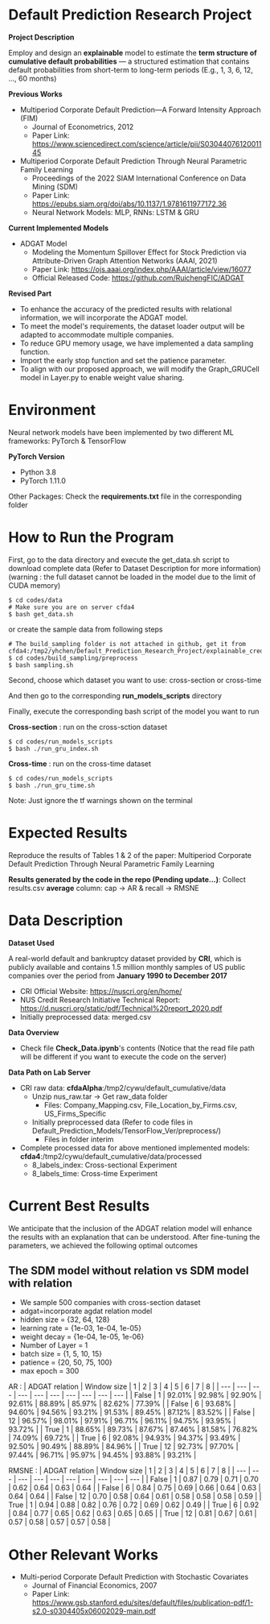 # Default Prediction Research Project

**Project Description**

Employ and design an **explainable** model to estimate the **term structure of cumulative default probabilities** — a structured estimation that contains default probabilities from short-term to long-term periods (E.g., 1, 3, 6, 12, ..., 60 months)

**Previous Works**

* Multiperiod Corporate Default Prediction—A Forward Intensity Approach (FIM)
  * Journal of Econometrics, 2012
  * Paper Link: https://www.sciencedirect.com/science/article/pii/S0304407612001145
* Multiperiod Corporate Default Prediction Through Neural Parametric Family Learning
  * Proceedings of the 2022 SIAM International Conference on Data Mining (SDM)
  * Paper Link: https://epubs.siam.org/doi/abs/10.1137/1.9781611977172.36
  * Neural Network Models: MLP, RNNs: LSTM & GRU

**Current Implemented Models**

* ADGAT Model
  * Modeling the Momentum Spillover Effect for Stock Prediction via Attribute-Driven Graph Attention Networks (AAAI, 2021)
  * Paper Link: https://ojs.aaai.org/index.php/AAAI/article/view/16077
  * Official Released Code: https://github.com/RuichengFIC/ADGAT

**Revised Part**
  * To enhance the accuracy of the predicted results with relational information, we will incorporate the ADGAT model.
  * To meet the model's requirements, the dataset loader output will be adapted to accommodate multiple companies.
  * To reduce GPU memory usage, we have implemented a data sampling function.
  * Import the early stop function and set the patience parameter.
  * To align with our proposed approach, we will modify the Graph_GRUCell model in Layer.py to enable weight value sharing.

# Environment

Neural network models have been implemented by two different ML frameworks: PyTorch & TensorFlow 

**PyTorch Version**
* Python 3.8
* PyTorch 1.11.0

Other Packages: Check the **requirements.txt** file in the corresponding folder

# How to Run the Program

First, go to the data directory and execute the get_data.sh script to download complete data (Refer to Dataset Description for more information)
(warning : the full dataset cannot be loaded in the model due to the limit of CUDA memory)
```
$ cd codes/data
# Make sure you are on server cfda4
$ bash get_data.sh
```
or create the sample data from following steps
```
# The build_sampling folder is not attached in github, get it from cfda4:/tmp2/yhchen/Default_Prediction_Research_Project/explainable_credit/codes/build_sampling
$ cd codes/build_sampling/preprocess
$ bash sampling.sh
```

Second, choose which dataset you want to use: cross-section or cross-time

And then go to the corresponding **run_models_scripts** directory

Finally, execute the corresponding bash script of the model you want to run

**Cross-section** : run on the cross-sction dataset
```
$ cd codes/run_models_scripts
$ bash ./run_gru_index.sh
```
**Cross-time** : run on the cross-time dataset
```
$ cd codes/run_models_scripts
$ bash ./run_gru_time.sh
```
Note: Just ignore the tf warnings shown on the terminal

# Expected Results
Reproduce the results of Tables 1 & 2 of the paper: Multiperiod Corporate Default Prediction Through Neural Parametric Family Learning

**Results generated by the code in the repo (Pending update...)**: Collect results.csv **average** column: cap -> AR & recall -> RMSNE


# Data Description
**Dataset Used**

A real-world default and bankruptcy dataset provided by **CRI**, which is publicly available and contains 1.5 million monthly samples of US public companies over the period from **January 1990 to December 2017**

* CRI Official Website: https://nuscri.org/en/home/
* NUS Credit Research Initiative Technical Report: https://d.nuscri.org/static/pdf/Technical%20report_2020.pdf
* Initially preprocessed data: merged.csv

**Data Overview**
* Check file **Check_Data.ipynb**'s contents (Notice that the read file path will be different if you want to execute the code on the server)

**Data Path on Lab Server**
* CRI raw data: **cfdaAlpha**:/tmp2/cywu/default_cumulative/data
  * Unzip nus_raw.tar -> Get raw_data folder
    * Files: Company_Mapping.csv, File_Location_by_Firms.csv, US_Firms_Specific
  * Initially preprocessed data (Refer to code files in Default_Prediction_Models/TensorFlow_Ver/preprocess/)
    * Files in folder interim 
* Complete processed data for above mentioned implemented models: **cfda4**:/tmp2/cywu/default_cumulative/data/processed
  * 8_labels_index: Cross-sectional Experiment
  * 8_labels_time: Cross-time Experiment

# Current Best Results
We anticipate that the inclusion of the ADGAT relation model will enhance the results with an explanation that can be understood. After fine-tuning the parameters, we achieved the following optimal outcomes

## The SDM model without relation vs SDM model with relation

* We sample 500 companies with cross-section dataset
* adgat=incorporate agdat relation model
* hidden size = {32, 64, 128}
* learning rate = {1e-03, 1e-04, 1e-05}
* weight decay = {1e-04, 1e-05, 1e-06}
* Number of Layer = 1
* batch size = {1, 5, 10, 15}
* patience = {20, 50, 75, 100}
* max epoch = 300

AR :
| ADGAT relation | Window size | 1 | 2 | 3 | 4 | 5 | 6 | 7 | 8 |
| --- | --- | --- | --- | --- | --- | --- | --- | --- | --- |
| False | 1 | 92.01% | 92.98% | 92.90% | 92.61% | 88.89% | 85.97% | 82.62% | 77.39% |
| False | 6 | 93.68% | 94.60% | 94.56% | 93.21% | 91.53% | 89.45% | 87.12% | 83.52% |
| False | 12 | 96.57% | 98.01% | 97.91% | 96.71% | 96.11% | 94.75% | 93.95% | 93.72% |
| True | 1 | 88.65% | 89.73% | 87.67% | 87.46% | 81.58% | 76.82% | 74.09% | 69.72% |
| True | 6 | 92.08% |	94.93% |	94.37% |	93.49% |	92.50% |	90.49% |	88.89% |	84.96% |
| True | 12 | 92.73% |	97.70% |	97.44% |	96.71% |	95.97% |	94.45% |	93.88% |	93.21% |

RMSNE :
| ADGAT relation | Window size | 1 | 2 | 3 | 4 | 5 | 6 | 7 | 8 |
| --- | --- | --- | --- | --- | --- | --- | --- | --- | --- |
| False | 1 | 0.87 | 0.79 | 0.71 | 0.70 | 0.62 | 0.64 | 0.63 | 0.64 |
| False | 6 | 0.84 | 0.75 | 0.69 | 0.66 | 0.64 | 0.63 | 0.64 | 0.64 |
| False | 12 | 0.70 | 0.58 | 0.64 | 0.61 | 0.58 | 0.58 | 0.58 | 0.59 |
| True | 1 | 0.94 |	0.88 |	0.82 |	0.76 |	0.72 |	0.69 |	0.62 |	0.49 |
| True | 6 | 0.92 |	0.84 |	0.77 |	0.65 |	0.62 |	0.63 |	0.65 |	0.65 |
| True | 12 | 0.81 |	0.67 |	0.61 |	0.57 |	0.58 |	0.57 |	0.57 |	0.58 |

# Other Relevant Works
* Multi-period Corporate Default Prediction with Stochastic Covariates
  * Journal of Financial Economics, 2007
  * Paper Link: https://www.gsb.stanford.edu/sites/default/files/publication-pdf/1-s2.0-s0304405x06002029-main.pdf
